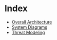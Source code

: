 # Index

* [Overall Architecture](./Overall_Architecture.md)
* [System Diagrams](./System_Diagrams.md)
* [Threat Modeling](./Threat_Modeling.md)
